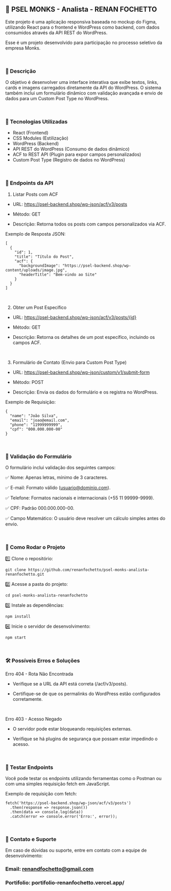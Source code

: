 ## 📌 PSEL MONKS - Analista - RENAN FOCHETTO

Este projeto é uma aplicação responsiva baseada no mockup do Figma, utilizando React para o frontend e WordPress como backend, com dados consumidos através da API REST do WordPress.

Esse é um projeto desenvolvido para participação no processo seletivo da empresa Monks.

<br>

### 📝 Descrição

O objetivo é desenvolver uma interface interativa que exibe textos, links, cards e imagens carregados diretamente da API do WordPress. O sistema também inclui um formulário dinâmico com validação avançada e envio de dados para um Custom Post Type no WordPress.

<br>

### 🚀 Tecnologias Utilizadas
- React (Frontend)
- CSS Modules (Estilização)
- WordPress (Backend)
- API REST do WordPress (Consumo de dados dinâmico)
- ACF to REST API (Plugin para expor campos personalizados)
- Custom Post Type (Registro de dados no WordPress)

<br>

### 📡 Endpoints da API

1. Listar Posts com ACF
- URL: https://psel-backend.shop/wp-json/acf/v3/posts

- Método: GET

- Descrição: Retorna todos os posts com campos personalizados via ACF.

Exemplo de Resposta JSON:
```
[
  {
    "id": 1,
    "title": "Título do Post",
    "acf": {
      "backgroundImage": "https://psel-backend.shop/wp-content/uploads/image.jpg",
      "headerTitle": "Bem-vindo ao Site"
    }
  }
]
```
<br>

2. Obter um Post Específico
- URL: https://psel-backend.shop/wp-json/acf/v3/posts/{id}

- Método: GET

- Descrição: Retorna os detalhes de um post específico, incluindo os campos ACF.

<br>

3. Formulário de Contato (Envio para Custom Post Type)

- URL: https://psel-backend.shop/wp-json/custom/v1/submit-form

- Método: POST

- Descrição: Envia os dados do formulário e os registra no WordPress.

Exemplo de Requisição:
```
{
  "name": "João Silva",
  "email": "joao@email.com",
  "phone": "11999999999",
  "cpf": "000.000.000-00"
}
```
<br>

### 📜 Validação do Formulário

O formulário inclui validação dos seguintes campos:

✅ Nome: Apenas letras, mínimo de 3 caracteres.

✅ E-mail: Formato válido (usuario@dominio.com).

✅ Telefone: Formatos nacionais e internacionais (+55 11 99999-9999).

✅ CPF: Padrão 000.000.000-00.

✅ Campo Matemático: O usuário deve resolver um cálculo simples antes do envio.

<br>

### 🔄 Como Rodar o Projeto

1️⃣ Clone o repositório:

```
git clone https://github.com/renanfochetto/psel-monks-analista-renanfochetto.git
```

2️⃣ Acesse a pasta do projeto:

```
cd psel-monks-analista-renanfochetto
```

3️⃣ Instale as dependências:

```
npm install
```

4️⃣ Inicie o servidor de desenvolvimento:

```
npm start
```

<br>

### 🛠 Possíveis Erros e Soluções

Erro 404 - Rota Não Encontrada
- Verifique se a URL da API está correta (/acf/v3/posts).

- Certifique-se de que os permalinks do WordPress estão configurados corretamente.

<br>

Erro 403 - Acesso Negado
- O servidor pode estar bloqueando requisições externas.

- Verifique se há plugins de segurança que possam estar impedindo o acesso.

<br>

### 🎯 Testar Endpoints

Você pode testar os endpoints utilizando ferramentas como o Postman ou com uma simples requisição fetch em JavaScript.

Exemplo de requisição com fetch:

```
fetch('https://psel-backend.shop/wp-json/acf/v3/posts')
  .then(response => response.json())
  .then(data => console.log(data))
  .catch(error => console.error('Erro:', error));
```
<br>

### 📩 Contato e Suporte

Em caso de dúvidas ou suporte, entre em contato com a equipe de desenvolvimento:

### Email: renandfochetto@gmail.com
### Portifolio: portifolio-renanfochetto.vercel.app/
